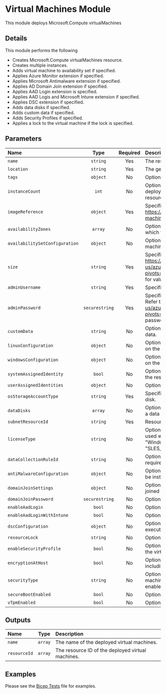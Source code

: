 # Virtual Machines Module

This module deploys Microsoft.Compute virtualMachines

## Details

This module performs the following

- Creates Microsoft.Compute virtualMachines resource.
- Creates multiple instances.
- Adds virtual machine to availability set if specified.
- Applies Azure Monitor extension if specified.
- Applies Microsoft Antimalware extension if specified.
- Applies AD Domain Join extension if specified.
- Applies AAD Login extension is specified.
- Applies AAD Logis and Microsoft Intune extension if specified.
- Applies DSC extension if specified.
- Adds data disks if specified.
- Adds custom data if specified.
- Adds Security Profiles if specified.
- Applies a lock to the virtual machine if the lock is specified.

## Parameters

| Name                           | Type           | Required | Description                                                                                                                                                                                                                       |
| :----------------------------- | :------------: | :------: | :-------------------------------------------------------------------------------------------------------------------------------------------------------------------------------------------------------------------------------- |
| `name`                         | `string`       | Yes      | The resource name.                                                                                                                                                                                                                |
| `location`                     | `string`       | Yes      | The geo-location where the resource lives.                                                                                                                                                                                        |
| `tags`                         | `object`       | No       | Optional. Resource tags.                                                                                                                                                                                                          |
| `instanceCount`                | `int`          | No       | Optional. Number of virtual machine instances to deploy. Digit ## (e.g. 07) will be appended to the resource name if more than one instance is deployed.                                                                          |
| `imageReference`               | `object`       | Yes      | Specifies information about the image to use. Refer to https://learn.microsoft.com/en-us/azure/virtual-machines/windows/cli-ps-findimage for values.                                                                              |
| `availabilityZones`            | `array`        | No       | Optional. A list of availability zones denoting the zone in which the virtual machine should be deployed.                                                                                                                         |
| `availabilitySetConfiguration` | `object`       | No       | Optional. The availability set configuration for the virtual machine. Not required if availabilityZones is set.                                                                                                                   |
| `size`                         | `string`       | Yes      | Specifies the size of the virtual machine. Refer to https://learn.microsoft.com/en-us/azure/templates/microsoft.compute/virtualmachines?pivots=deployment-language-bicep#hardwareprofile for values.                              |
| `adminUsername`                | `string`       | Yes      | Specifies the name of the administrator account.                                                                                                                                                                                  |
| `adminPassword`                | `securestring` | Yes      | Specifies the password of the administrator account. Refer to https://docs.microsoft.com/en-us/azure/templates/microsoft.compute/virtualmachines?pivots=deployment-language-bicep#osprofile for password complexity requirements. |
| `customData`                   | `string`       | No       | Optional. Specifies a base-64 encoded string of custom data.                                                                                                                                                                      |
| `linuxConfiguration`           | `object`       | No       | Optional. Specifies the Linux operating system settings on the virtual machine.                                                                                                                                                   |
| `windowsConfiguration`         | `object`       | No       | Optional. Specifies Windows operating system settings on the virtual machine.                                                                                                                                                     |
| `systemAssignedIdentity`       | `bool`         | No       | Optional. Enables system assigned managed identity on the resource.                                                                                                                                                               |
| `userAssignedIdentities`       | `object`       | No       | Optional. The ID(s) to assign to the resource.                                                                                                                                                                                    |
| `osStorageAccountType`         | `string`       | Yes      | Specifies the storage account type for the os managed disk.                                                                                                                                                                       |
| `dataDisks`                    | `array`        | No       | Optional. Specifies the parameters that are used to add a data disk to a virtual machine.                                                                                                                                         |
| `subnetResourceId`             | `string`       | Yes      | Resource ID of the virtual machine subnet.                                                                                                                                                                                        |
| `licenseType`                  | `string`       | No       | Optional. Specifies that the image or disk that is being used was licensed on-premises. Accepted values "Windows_Client", "Windows_Server", "RHEL_BYOS" or "SLES_BYOS".                                                           |
| `dataCollectionRuleId`         | `string`       | No       | Optional. DCR id to associate VM for AMA agent. Only required to enable VM Diagnostics.                                                                                                                                           |
| `antiMalwareConfiguration`     | `object`       | No       | Optional. Microsoft antimalware configuration. Will not be installed if left blank.                                                                                                                                               |
| `domainJoinSettings`           | `object`       | No       | Optional. Domain join configuration. Will not be domain joined if left blank.                                                                                                                                                     |
| `domainJoinPassword`           | `securestring` | No       | Optional. Password for the domain join user account.                                                                                                                                                                              |
| `enableAadLogin`               | `bool`         | No       | Optional. Enable AAD login extension for VM.                                                                                                                                                                                      |
| `enableAadLoginWithIntune`     | `bool`         | No       | Optional. Enable Microsoft Intune for VM.                                                                                                                                                                                         |
| `dscConfiguration`             | `object`       | No       | Optional. Desired state configuration. Will not be executed if left blank.                                                                                                                                                        |
| `resourceLock`                 | `string`       | No       | Optional. Specify the type of resource lock.                                                                                                                                                                                      |
| `enableSecurityProfile`        | `bool`         | No       | Optional. Enables the Security related profile settings for the virtual machine. Only supported on Gen 2 VMs.                                                                                                                     |
| `encryptionAtHost`             | `bool`         | No       | Optional. Enable the encryption for all the disks including Resource/Temp disk at host itself.                                                                                                                                    |
| `securityType`                 | `string`       | No       | Optional. Specifies the SecurityType of the virtual machine. It has to be set to any specified value to enable UefiSettings.                                                                                                      |
| `secureBootEnabled`            | `bool`         | No       | Optional. Enable secure boot on the virtual machine.                                                                                                                                                                              |
| `vTpmEnabled`                  | `bool`         | No       | Optional. Enable vTPM on the virtual machine.                                                                                                                                                                                     |

## Outputs

| Name         | Type    | Description                                       |
| :----------- | :-----: | :------------------------------------------------ |
| `name`       | `array` | The name of the deployed virtual machines.        |
| `resourceId` | `array` | The resource ID of the deployed virtual machines. |

## Examples

Please see the [Bicep Tests](test/main.test.bicep) file for examples.